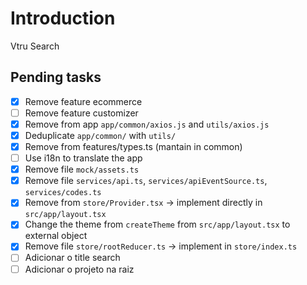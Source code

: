 # Introduction

Vtru Search

## Pending tasks

-   [x] Remove feature ecommerce
-   [ ] Remove feature customizer
-   [x] Remove from app `app/common/axios.js` and `utils/axios.js`
-   [x] Deduplicate `app/common/` with `utils/`
-   [x] Remove from features/types.ts (mantain in common)
-   [ ] Use i18n to translate the app
-   [x] Remove file `mock/assets.ts`
-   [x] Remove file `services/api.ts`, `services/apiEventSource.ts`, `services/codes.ts`
-   [x] Remove from `store/Provider.tsx` -> implement directly in `src/app/layout.tsx`
-   [x] Change the theme from `createTheme` from `src/app/layout.tsx` to external object
-   [x] Remove file `store/rootReducer.ts` -> implement in `store/index.ts`
-   [ ] Adicionar o title search
-   [ ] Adicionar o projeto na raiz
